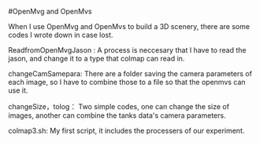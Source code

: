 #OpenMvg and OpenMvs

When I use OpenMvg and OpenMvs to build a 3D scenery, there are some codes I wrote down in case lost.

ReadfromOpenMvgJason :
A process is neccesary that I have to read the jason, and change it to a type that colmap can read in. 

changeCamSamepara:
There are a folder saving the camera parameters of each image, so I have to combine those to a file so that the openmvs can use it. 

changeSize，tolog：
Two simple codes, one can change the size of images, another can combine the tanks data's camera parameters.

colmap3.sh: 
My first script, it includes the processers of our experiment.
